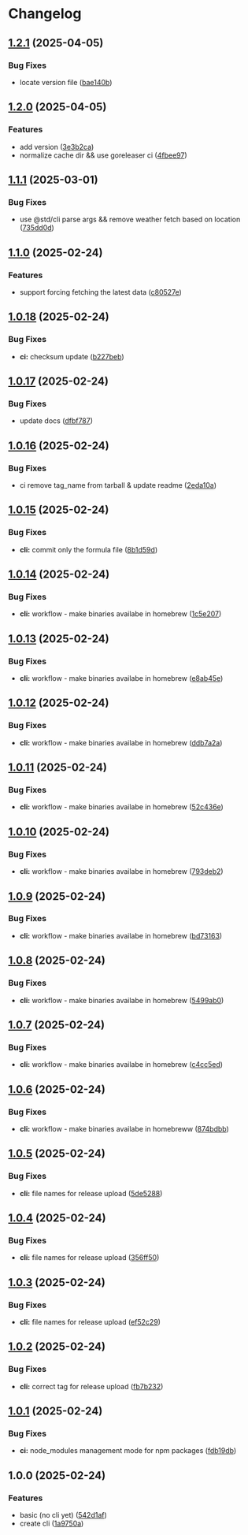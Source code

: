 # Changelog

## [1.2.1](https://github.com/GloryWong/weather-cli/compare/v1.2.0...v1.2.1) (2025-04-05)


### Bug Fixes

* locate version file ([bae140b](https://github.com/GloryWong/weather-cli/commit/bae140b7b2c4a0e26faa4e58f7ffab6d3e79fbf6))

## [1.2.0](https://github.com/GloryWong/weather-cli/compare/v1.1.1...v1.2.0) (2025-04-05)


### Features

* add version ([3e3b2ca](https://github.com/GloryWong/weather-cli/commit/3e3b2ca608a7fe6904273c0d8891914ce56725df))
* normalize cache dir && use goreleaser ci ([4fbee97](https://github.com/GloryWong/weather-cli/commit/4fbee97aceda4813cd1077ffa95ab0b035a5b208))

## [1.1.1](https://github.com/GloryWong/weather-cli/compare/v1.1.0...v1.1.1) (2025-03-01)


### Bug Fixes

* use @std/cli parse args && remove weather fetch based on location ([735dd0d](https://github.com/GloryWong/weather-cli/commit/735dd0df31d48fb621c477e62e144be00c940e31))

## [1.1.0](https://github.com/GloryWong/weather-cli/compare/v1.0.18...v1.1.0) (2025-02-24)


### Features

* support forcing fetching the latest data ([c80527e](https://github.com/GloryWong/weather-cli/commit/c80527eef9a7fcbdf865172eb6d24ca20a04a042))

## [1.0.18](https://github.com/GloryWong/weather-cli/compare/v1.0.17...v1.0.18) (2025-02-24)


### Bug Fixes

* **ci:** checksum update ([b227beb](https://github.com/GloryWong/weather-cli/commit/b227bebe8f3e2dce6996f722c1769117e69c275a))

## [1.0.17](https://github.com/GloryWong/weather-cli/compare/v1.0.16...v1.0.17) (2025-02-24)


### Bug Fixes

* update docs ([dfbf787](https://github.com/GloryWong/weather-cli/commit/dfbf78777b38b7635c944c1cbde5ddac82f8247e))

## [1.0.16](https://github.com/GloryWong/weather-cli/compare/v1.0.15...v1.0.16) (2025-02-24)


### Bug Fixes

* ci remove tag_name from tarball & update readme ([2eda10a](https://github.com/GloryWong/weather-cli/commit/2eda10a665562cd4265b013f0e68986550582f2a))

## [1.0.15](https://github.com/GloryWong/weather-cli/compare/v1.0.14...v1.0.15) (2025-02-24)


### Bug Fixes

* **cli:** commit only the formula file ([8b1d59d](https://github.com/GloryWong/weather-cli/commit/8b1d59d044031b26a6f19603f9a4ff78761d0129))

## [1.0.14](https://github.com/GloryWong/weather-cli/compare/v1.0.13...v1.0.14) (2025-02-24)


### Bug Fixes

* **cli:** workflow - make binaries availabe in homebrew ([1c5e207](https://github.com/GloryWong/weather-cli/commit/1c5e207f6fe2b446ea8c511ea9979ef504500e85))

## [1.0.13](https://github.com/GloryWong/weather-cli/compare/v1.0.12...v1.0.13) (2025-02-24)


### Bug Fixes

* **cli:** workflow - make binaries availabe in homebrew ([e8ab45e](https://github.com/GloryWong/weather-cli/commit/e8ab45ee778aa7501eacd04e721f61af3baaa7b6))

## [1.0.12](https://github.com/GloryWong/weather-cli/compare/v1.0.11...v1.0.12) (2025-02-24)


### Bug Fixes

* **cli:** workflow - make binaries availabe in homebrew ([ddb7a2a](https://github.com/GloryWong/weather-cli/commit/ddb7a2ab367e1429106fe6f533e9e150209e55b2))

## [1.0.11](https://github.com/GloryWong/weather-cli/compare/v1.0.10...v1.0.11) (2025-02-24)


### Bug Fixes

* **cli:** workflow - make binaries availabe in homebrew ([52c436e](https://github.com/GloryWong/weather-cli/commit/52c436ebb5ced6d6dc775dc9c6a215d468c90941))

## [1.0.10](https://github.com/GloryWong/weather-cli/compare/v1.0.9...v1.0.10) (2025-02-24)


### Bug Fixes

* **cli:** workflow - make binaries availabe in homebrew ([793deb2](https://github.com/GloryWong/weather-cli/commit/793deb268e68d2abfe1a5eb08dceaf6e86621f75))

## [1.0.9](https://github.com/GloryWong/weather-cli/compare/v1.0.8...v1.0.9) (2025-02-24)


### Bug Fixes

* **cli:** workflow - make binaries availabe in homebrew ([bd73163](https://github.com/GloryWong/weather-cli/commit/bd731637066548d328a06ac338be37988c9d7013))

## [1.0.8](https://github.com/GloryWong/weather-cli/compare/v1.0.7...v1.0.8) (2025-02-24)


### Bug Fixes

* **cli:** workflow - make binaries availabe in homebrew ([5499ab0](https://github.com/GloryWong/weather-cli/commit/5499ab0846f5abd6709c38c9a099f1de96978980))

## [1.0.7](https://github.com/GloryWong/weather-cli/compare/v1.0.6...v1.0.7) (2025-02-24)


### Bug Fixes

* **cli:** workflow - make binaries availabe in homebrew ([c4cc5ed](https://github.com/GloryWong/weather-cli/commit/c4cc5ede4d613cd1aaeaec67fcfd1916780edba1))

## [1.0.6](https://github.com/GloryWong/weather-cli/compare/v1.0.5...v1.0.6) (2025-02-24)


### Bug Fixes

* **cli:** workflow - make binaries availabe in homebreww ([874bdbb](https://github.com/GloryWong/weather-cli/commit/874bdbb4e8ac8f3ad00d7aca3f9522b0f6b14cc0))

## [1.0.5](https://github.com/GloryWong/weather-cli/compare/v1.0.4...v1.0.5) (2025-02-24)


### Bug Fixes

* **cli:** file names for release upload ([5de5288](https://github.com/GloryWong/weather-cli/commit/5de52887e5841ec8c444134af4fa79d3abd926fd))

## [1.0.4](https://github.com/GloryWong/weather-cli/compare/v1.0.3...v1.0.4) (2025-02-24)


### Bug Fixes

* **cli:** file names for release upload ([356ff50](https://github.com/GloryWong/weather-cli/commit/356ff50d9d0ca37ff2ab18a1c1d50726923d03df))

## [1.0.3](https://github.com/GloryWong/weather-cli/compare/v1.0.2...v1.0.3) (2025-02-24)


### Bug Fixes

* **cli:** file names for release upload ([ef52c29](https://github.com/GloryWong/weather-cli/commit/ef52c293765e6b7bafcc8611fc2dfef772df6851))

## [1.0.2](https://github.com/GloryWong/weather-cli/compare/v1.0.1...v1.0.2) (2025-02-24)


### Bug Fixes

* **cli:** correct tag for release upload ([fb7b232](https://github.com/GloryWong/weather-cli/commit/fb7b2329c205ba85d6fb7a91cfcff44f8781de05))

## [1.0.1](https://github.com/GloryWong/weather-cli/compare/v1.0.0...v1.0.1) (2025-02-24)


### Bug Fixes

* **ci:** node_modules management mode for npm packages ([fdb19db](https://github.com/GloryWong/weather-cli/commit/fdb19db719d1b4ba5d3717bc1cd5be8804e29180))

## 1.0.0 (2025-02-24)


### Features

* basic (no cli yet) ([542d1af](https://github.com/GloryWong/weather-cli/commit/542d1afe5f4dea91ff3ec4a86e0058e8cec04e2a))
* create cli ([1a9750a](https://github.com/GloryWong/weather-cli/commit/1a9750a00ffd6ffe97aa22c4ed9ac003a5f3af2b))
